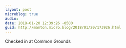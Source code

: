 ```yaml
---
layout: post
microblog: true
audio: 
date: 2018-01-20 12:39:26 -0500
guid: http://manton.micro.blog/2018/01/20/173926.html
---
```

Checked in at Common Grounds
